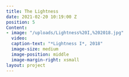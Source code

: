 ```yaml
---
title: The Lightness
date: 2021-02-20 10:19:00 Z
position: 5
Content:
- image: "/uploads/Lightness%20I,%202018.jpg"
  video: 
  caption-text: "*Lightness I*, 2018"
  image-size: medium
  image-position: middle
  image-margin-right: xsmall
layout: project
---
```


